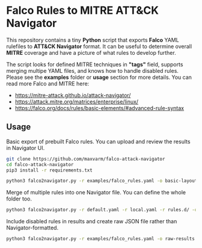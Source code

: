 # Falco Rules to MITRE ATT&CK Navigator

This repository contains a tiny **Python** script that exports **Falco** YAML rulefiles to **ATT&CK Navigator** format. It can be useful to determine overall **MITRE** coverage and have a picture of what rules to develop further.

The script looks for defined MITRE techniques in **"tags"** field, supports merging multipe YAML files, and knows how to handle disabled rules. Please see the **examples** folder or **usage** section for more details. You can read more Falco and MITRE here:

-   https://mitre-attack.github.io/attack-navigator/
-   https://attack.mitre.org/matrices/enterprise/linux/
-   https://falco.org/docs/rules/basic-elements/#advanced-rule-syntax

## Usage

Basic export of prebuilt Falco rules. You can upload and review the results in Navigator UI.

```bash
git clone https://github.com/maxvarm/falco-attack-navigator
cd falco-attack-navigator
pip3 install -r requirements.txt

python3 falco2navigator.py -r examples/falco_rules.yaml -o basic-layout.json
```

Merge of multiple rules into one Navigator file. You can define the whole folder too.

```bash
python3 falco2navigator.py -r default.yaml -r local.yaml -r rules.d/ -o combined-layout.json
```

Include disabled rules in results and create raw JSON file rather than Navigator-formatted.

```bash
python3 falco2navigator.py -r examples/falco_rules.yaml -o raw-results.json --process=all --format=raw
```
